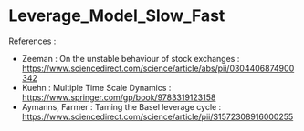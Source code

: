 # Leverage_Model_Slow_Fast


References :

- Zeeman : On the unstable behaviour of stock exchanges : https://www.sciencedirect.com/science/article/abs/pii/0304406874900342
- Kuehn : Multiple Time Scale Dynamics : https://www.springer.com/gp/book/9783319123158
- Aymanns, Farmer : Taming the Basel leverage cycle : https://www.sciencedirect.com/science/article/pii/S1572308916000255
